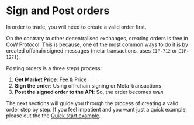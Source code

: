 # Sign and Post orders



In order to trade, you will need to create a valid order first.

On the contrary to other decentralised exchanges, creating orders is free in CoW Protocol. This is because, one of the most common ways to do it is by created offchain signed messages (meta-transactions, uses `EIP-712` or `EIP-1271`).

Posting orders is a three steps process:

1. **Get Market Price**: Fee & Price
2. **Sign the order**: Using off-chain signing or Meta-transactions
3. **Post the signed order to the API**: So, the order becomes `OPEN`

The next sections will guide you through the process of creating a valid order step by step. If you feel impatient and you want just a quick example, please out the the [Quick start example](https://github.com/cowprotocol/cow-sdk/blob/feature/readme-update/examples/cra/src/pages/quickStart/index.tsx).
